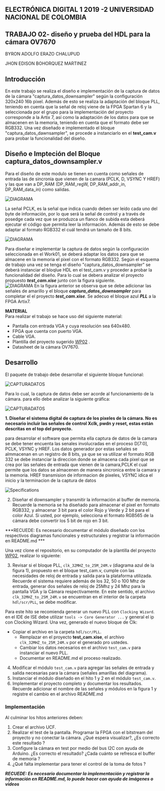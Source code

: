 ## ELECTRÓNICA DIGITAL 1 2019 -2 UNIVERSIDAD NACIONAL DE COLOMBIA 
## TRABAJO 02- diseño y prueba del HDL para la cámara OV7670
BYRON ADOLFO ERAZO CHALUPUD

JHON EDISON BOHORQUEZ MARTINEZ

## Introducción 
En este trabajo se realiza el diseño e implementación de la captura de datos de la cámara "captura_datos_downsampler" según la configuración 320x240 16b pixel. Además de esto se realiza la adaptación del bloque PLL, teniendo en cuenta que la señal de reloj viene de la FPGA Spartan 6 y la seleccionada por el grupo para la implementación del proyecto corresponde a la Artix 7, así como la adaptación de los datos para que se almacenen en la memoria, teniendo en cuenta que el formato debe ser RGB332. Una vez diseñado e implementado el bloque "captura_datos_dawnsampler", se procede a instanciarlo en el **test_cam.v** para probar la funcionalidad del diseño.

## Diseño e Impteción del Bloque captura_datos_downsampler.v
Para el diseño de este modulo se tienen en cuenta como señales de entrada las de sincronia que vienen de la camara (PCLK, D, VSYNC Y HREF) y las que van a DP_RAM (DP_RAM_regW, DP_RAM_addr_in, DP_RAM_data_in) como salidas.

![DIAGRAMA](./figs/1.png)


La señal PCLK, es la señal que indica cuando deben ser leído cada uno del byte de información, por lo que será la señal de control y a través de posedge cada vez que se produzca un flanco de subida esta deberá ejecutar el código que permita leer la información. Además de esto se debe adaptar al formato RGB332 el cuál tendrá un tamaño de 8 bits.
 </div>
 
 ![DIAGRAMA](./figs/2.png)





Para diseñar e implementar la captura de datos según la configuración seleccionada en el Work01, se deberá adaptar los datos para que se almacene en la memoria el pixel con el formato RGB332. Según el esquema de trabajo una vez se tenga el diseño "captura_datos_downsampler" se deberá instanciar el bloqlue HDL en el test_cam.v y proceder a probar la funcionalidad del diseño. Para lo cual se debera analizar el proyecto propuesto ***test_cam.xise*** junto con la figura siguiente.  
![DIAGRAMA](./figs/test_cam2.png)
En la figura anterior se observa que se debe adicionar las señales de amarillo y el bloque ***captura_datos_downsampler*** para completar el el proyecto ***test_cam.xise***. Se adecuo el bloque azul ***PLL*** a la FPGA Artix7.  

**MATERIAL**   
Para realizar el trabajo se hace uso del siguiente material:   

* Pantalla con entrada VGA y cuya resolución sea 640x480.
* FPGA que cuenta con puerto VGA.
* Cable VGA.
* Plantilla del proyecto sugerido [WP02](https://classroom.github.com/g/fTcztVJQ) .
* Datasheet de la cámara OV7670.


## Desarrollo

El paquete de trabajo debe desarrollar el siguiente bloque funcional:

![CAPTURADATOS](./figs/cajacapturadatos.png)

Para lo cual, la captura de datos debe ser acorde al funcionamiento de la cámara. para ello debe analizar la siguiente gráfica:

![CAPTURADATOS](./figs/cajacapturadatos2.PNG)


**1. Diseñar el sistema digital de captura de los pixeles de la cámara. No es necesario incluir las señales de control  Xclk, pwdn y reset, estas están descritas en el top del proyecto.**  

para desarrolar el software que permita ella captura de datos de la camara se debe tener encuenta las senales involucradas en el proceso  D[7:0], PCLK, VSYNC y HREF.
Los datos generador por estas señales  se almmacenan en un registro de 8 bits, ya que se va utilizar el formato RGB 332 se debe instanciar  la direccion donde se almacena cada pixel que se crea por las señales de entrada que vienen de la camara,PCLK   el cual permite que los datos se almacenen de manera sincronica entre la camara y la memoria. HREF  transmision de informacion de pixeles, VSYNC idica el inicio y la terminacion de la captura de datos 

![Specifications](./figs/2.PNG)



2. Diseñar el downsampler y transmitir la información al buffer de memoria. Recuerde la memoria se ha diseñado para almacenar el pixel en formato RGB332, y almacenar 3 bit para el color Rojo y Verde y 2 bit para el color Azul. Si usted, por ejemplo, selecciona el formato RGB565 de la cámara debe convertir los 5 bit de rojo en 3 bit.

***RECUEDE: Es necesario documentar el módulo diseñado con los respectivos diagramas funcionales y estructurales y registrar la información en README.md ***

Una vez clone el repositorio, en su computador de la plantilla del proyecto [WP02](https://classroom.github.com/g/fTcztVJQ), realizar lo siguiente: 

3. Revisar si el bloque PLL, `clk_32MHZ_to_25M_24M.v` (diagrama azul de la figura 1), propuesto en el bloque test_cam.v, cumple con las necesidades de reloj de entrada y salida para la plataforma utilizada. Recuerde el sistema requiere además de los 32, 50 o 100 Mhz de entrada, generar dos señales de reloj de 25Mhz y 24 Mhz para la pantalla VGA y la Cámara respectivamente. En este sentido, el archivo `clk_32MHZ_to_25M_24M.v` se encuentran en el interior de la carpeta `hdl/scr/PLL`, se debe modificar. 

Para este hito se recomienda generar un nuevo PLL con `Clocking Wizard`. en el IDE de ISE debe utilizar `tools -> Core Generator ...` y general el ip con Clocking Wizard. Una vez, generado el nuevo bloque de Clk:
* Copiar el archivo en la carpeta `hdl/scr/PLL`.
 	* Remplazar en el proyecto **test_cam.xise**, el archivo `clk_32MHZ_to_25M_24M.v` por el generado pro ustedes.
 	* Cambiar los datos necesarios en el archivo `test_cam.v` para instanciar el nuevo PLL.
 	* Documentar en README.md el proceso realizado.

4. Modificar el módulo `test_cam.v` para agregar las señales de entrada y salida necesarias para la cámara (señales amarillas del diagrama). 
5. Instanciar el módulo diseñado en el hito 1 y 2 en el módulo `test_cam.v`.
6. Implementar el proyecto completo y documentar los resultados. Recuerde adicionar el nombre de las señales y módulos en la figura 1 y registre el cambio en el archivo README.md



### Implementación 

Al culminar los hitos anteriores deben:

1. Crear el archivo UCF.
2. Realizar el test de la pantalla. Programar la FPGA con el bitstream del proyecto y no conectar la cámara. ¿Qué espera visualizar?, ¿Es correcto este resultado ?
3. Configure la cámara en test por medio del bus I2C con ayuda de Arduino. ¿Es correcto el resultado? ¿Cada cuánto se refresca el buffer de memoria ?
4. ¿Qué falta implementar para tener el control de la toma de fotos ?

***RECUEDE: Es necesario documentar la implementación y registrar la información en README.md, lo puede hacer con ayuda de imágenes o videos***
